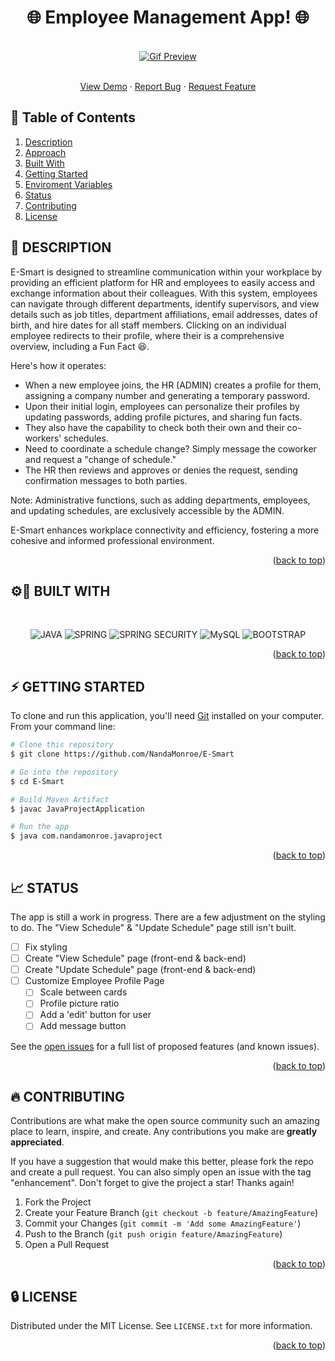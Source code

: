 <a name="readme-top"></a>

<!-- PROJECT LOGO -->
<h1 align="center">🌐 Employee Management App! 🌐</h1>
<br />
<div align="center">
  <a href="https://github.com/NandaMonroe/E-Smart">
    <img src="./e-smart-demo.gif" alt="Gif Preview">
  </a>


  <p align="center">
    <br />
    <a href="https://github.com/NandaMonroe/E-Smart">View Demo</a>
    ·
    <a href="https://github.com/NandaMonroe/E-Smart/issues">Report Bug</a>
    ·
    <a href="https://github.com/NandaMonroe/E-Smart/issues">Request Feature</a>
  </p>
</div>



<!-- TABLE OF CONTENTS -->
## :ledger: Table of Contents
<ol>
  <li><a href="#description">Description</a></li>
  <li><a href="#approach">Approach</a></li>
  <li><a href="#built-with">Built With</a></li>
  <li><a href="#getting-started">Getting Started</a></li>
  <li><a href="#enviroment-variables">Enviroment Variables</a></li>
  <li><a href="#status">Status</a></li>
  <li><a href="#contributing">Contributing</a></li>
  <li><a href="#license">License</a></li>
</ol>




<!-- DESCRIPTION - Give a brief description of the project. What was the reason or motivation behind the creation of the project. -->
## :beginner: DESCRIPTION


E-Smart is designed to streamline communication within your workplace by providing an efficient platform for HR and employees to easily access and exchange information about their colleagues. With this system, employees can navigate through different departments, identify supervisors, and view details such as job titles, department affiliations, email addresses, dates of birth, and hire dates for all staff members. Clicking on an individual employee redirects to their profile, where their is a comprehensive overview, including a Fun Fact 😆.

Here's how it operates:
- When a new employee joins, the HR (ADMIN) creates a profile for them, assigning a company number and generating a temporary password.
- Upon their initial login, employees can personalize their profiles by updating passwords, adding profile pictures, and sharing fun facts.
- They also have the capability to check both their own and their co-workers' schedules.
- Need to coordinate a schedule change? Simply message the coworker and request a "change of schedule."
- The HR then reviews and approves or denies the request, sending confirmation messages to both parties.

Note: Administrative functions, such as adding departments, employees, and updating schedules, are exclusively accessible by the ADMIN.

E-Smart enhances workplace connectivity and efficiency, fostering a more cohesive and informed professional environment.


<p align="right">(<a href="#readme-top">back to top</a>)</p>


<!-- TECHNOLOGIES - List the tools and technologies used to build the project. -->
## ⚙️🔧 BUILT WITH
<br/>

<div style="text-align: center;">

![JAVA](https://img.shields.io/badge/Java-ED8B00?style=for-the-badge&logo=openjdk&logoColor=white)
![SPRING](https://img.shields.io/badge/Spring-6DB33F?style=for-the-badge&logo=spring&logoColor=white)
![SPRING SECURITY](https://img.shields.io/badge/Spring_Security-6DB33F?style=for-the-badge&logo=Spring-Security&logoColor=white)
![MySQL](https://img.shields.io/badge/MySQL-005C84?style=for-the-badge&logo=mysql&logoColor=white)
![BOOTSTRAP](https://img.shields.io/badge/Bootstrap-563D7C?style=for-the-badge&logo=bootstrap&logoColor=white)

</div>


<p align="right">(<a href="#readme-top">back to top</a>)</p>



<!-- SETTUP/INSTALATION - Concisely and clearly, list the steps needed to run the project. -->
## :zap: GETTING STARTED

To clone and run this application, you'll need [Git](https://git-scm.com) installed on your computer. From your command line:

```bash
# Clone this repository
$ git clone https://github.com/NandaMonroe/E-Smart

# Go into the repository
$ cd E-Smart

# Build Maven Artifact
$ javac JavaProjectApplication

# Run the app
$ java com.nandamonroe.javaproject
```


<p align="right">(<a href="#readme-top">back to top</a>)</p>


<!-- STATUS - Mention the status of the project. That is whether the project is completed or in progress. Show its todo list -->
## 📈 STATUS

The app is still a work in progress. There are a few adjustment on the styling to do. The "View Schedule" & "Update Schedule" page still isn't built.

- [ ] Fix styling
- [ ] Create "View Schedule" page (front-end & back-end)
- [ ] Create "Update Schedule" page (front-end & back-end)
- [ ] Customize Employee Profile Page
    - [ ] Scale between cards
    - [ ] Profile picture ratio
    - [ ] Add a 'edit' button for user
    - [ ] Add message button

See the [open issues](https://github.com/NandaMonroe/E-Smart/issues) for a full list of proposed features (and known issues).

<p align="right">(<a href="#readme-top">back to top</a>)</p>


<!-- CONTRIBUTING - Give the instruction about how to contribute to the project-->
## :fire: CONTRIBUTING

Contributions are what make the open source community such an amazing place to learn, inspire, and create. Any contributions you make are **greatly appreciated**.

If you have a suggestion that would make this better, please fork the repo and create a pull request. You can also simply open an issue with the tag "enhancement".
Don't forget to give the project a star! Thanks again!

1. Fork the Project
2. Create your Feature Branch (`git checkout -b feature/AmazingFeature`)
3. Commit your Changes (`git commit -m 'Add some AmazingFeature'`)
4. Push to the Branch (`git push origin feature/AmazingFeature`)
5. Open a Pull Request

<p align="right">(<a href="#readme-top">back to top</a>)</p>



<!-- LICENSE -->
## :lock: LICENSE

Distributed under the MIT License. See `LICENSE.txt` for more information.

<p align="right">(<a href="#readme-top">back to top</a>)</p>
